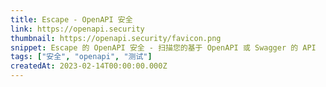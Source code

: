 ```yaml
---
title: Escape - OpenAPI 安全
link: https://openapi.security
thumbnail: https://openapi.security/favicon.png
snippet: Escape 的 OpenAPI 安全 - 扫描您的基于 OpenAPI 或 Swagger 的 API
tags: ["安全", "openapi", "测试"]
createdAt: 2023-02-14T00:00:00.000Z
---
```

